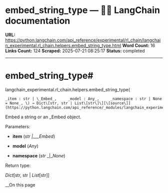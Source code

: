 # embed_string_type — 🦜🔗 LangChain  documentation

**URL:** https://python.langchain.com/api_reference/experimental/rl_chain/langchain_experimental.rl_chain.helpers.embed_string_type.html
**Word Count:** 16
**Links Count:** 124
**Scraped:** 2025-07-21 08:25:17
**Status:** completed

---

# embed\_string\_type\#

langchain\_experimental.rl\_chain.helpers.embed\_string\_type\(

    _item : str | \_Embed_,     _model : Any_,     _namespace : str | None = None_, \) → Dict\[str, str | List\[str\]\][\[source\]](https://python.langchain.com/api_reference/_modules/langchain_experimental/rl_chain/helpers.html#embed_string_type)\#     

Embed a string or an \_Embed object.

Parameters:     

  * **item** \(_str_ _|__\_Embed_\)

  * **model** \(_Any_\)

  * **namespace** \(_str_ _|__None_\)

Return type:     

_Dict_\[str, str | _List_\[str\]\]

__On this page